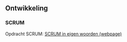## Ontwikkeling

### SCRUM
Opdracht SCRUM: [SCRUM in eigen woorden (webpage)](producten/scrum_opdracht.md)
